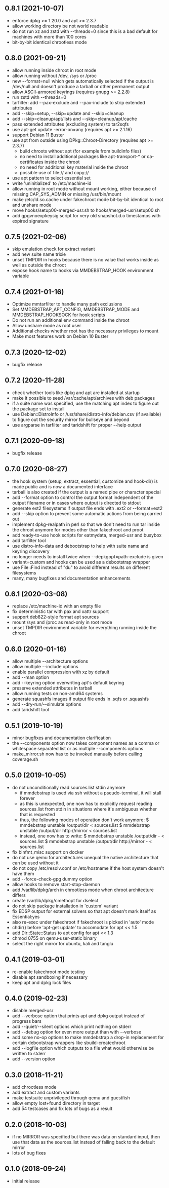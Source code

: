 0.8.1 (2021-10-07)
------------------

 - enforce dpkg >= 1.20.0 and apt >= 2.3.7
 - allow working directory be not world readable
 - do not run xz and zstd with --threads=0 since this is a bad default for
   machines with more than 100 cores
 - bit-by-bit identical chrootless mode

0.8.0 (2021-09-21)
------------------

 - allow running inside chroot in root mode
 - allow running without /dev, /sys or /proc
 - new --format=null which gets automatically selected if the output is
   /dev/null and doesn't produce a tarball or other permanent output
 - allow ASCII-armored keyrings (requires gnupg >= 2.2.8)
 - run zstd with --threads=0
 - tarfilter: add --pax-exclude and --pax-include to strip extended attributes
 - add --skip=setup, --skip=update and --skip=cleanup
 - add --skip=cleanup/apt/lists and --skip=cleanup/apt/cache
 - pass extended attributes (excluding system) to tar2sqfs
 - use apt-get update -error-on=any (requires apt >= 2.1.16)
 - support Debian 11 Buster
 - use apt from outside using DPkg::Chroot-Directory (requires apt >= 2.3.7)
    * build chroots without apt (for example from buildinfo files)
    * no need to install additional packages like apt-transport-* or
      ca-certificates inside the chroot
    * no need for additional key material inside the chroot
    * possible use of file:// and copy://
 - use apt pattern to select essential set
 - write 'uninitialized' to /etc/machine-id
 - allow running in root mode without mount working, either because of missing
   CAP_SYS_ADMIN or missing /usr/bin/mount
 - make /etc/ld.so.cache under fakechroot mode bit-by-bit identical to root
   and unshare mode
 - move hooks/setup00-merged-usr.sh to hooks/merged-usr/setup00.sh
 - add gpgvnoexpkeysig script for very old snapshot.d.o timestamps with expired
   signature

0.7.5 (2021-02-06)
------------------

 - skip emulation check for extract variant
 - add new suite name trixie
 - unset TMPDIR in hooks because there is no value that works inside as well as
   outside the chroot
 - expose hook name to hooks via MMDEBSTRAP_HOOK environment variable

0.7.4 (2021-01-16)
------------------

 - Optimize mmtarfilter to handle many path exclusions
 - Set MMDEBSTRAP_APT_CONFIG, MMDEBSTRAP_MODE and MMDEBSTRAP_HOOKSOCK for hook
   scripts
 - Do not run an additional env command inside the chroot
 - Allow unshare mode as root user
 - Additional checks whether root has the necessary privileges to mount
 - Make most features work on Debian 10 Buster

0.7.3 (2020-12-02)
------------------

 - bugfix release

0.7.2 (2020-11-28)
------------------

 - check whether tools like dpkg and apt are installed at startup
 - make it possible to seed /var/cache/apt/archives with deb packages
 - if a suite name was specified, use the matching apt index to figure out the
   package set to install
 - use Debian::DistroInfo or /usr/share/distro-info/debian.csv (if available)
   to figure out the security mirror for bullseye and beyond
 - use argparse in tarfilter and taridshift for proper --help output

0.7.1 (2020-09-18)
------------------

 - bugfix release

0.7.0 (2020-08-27)
-----------------

 - the hook system (setup, extract, essential, customize and hook-dir) is made
   public and is now a documented interface
 - tarball is also created if the output is a named pipe or character special
 - add --format option to control the output format independent of the output
   filename or in cases where output is directed to stdout
 - generate ext2 filesystems if output file ends with .ext2 or --format=ext2
 - add --skip option to prevent some automatic actions from being carried out
 - implement dpkg-realpath in perl so that we don't need to run tar inside the
   chroot anymore for modes other than fakechroot and proot
 - add ready-to-use hook scripts for eatmydata, merged-usr and busybox
 - add tarfilter tool
 - use distro-info-data and debootstrap to help with suite name and keyring
   discovery
 - no longer needs to install twice when --depkgopt=path-exclude is given
 - variant=custom and hooks can be used as a debootstrap wrapper
 - use File::Find instead of "du" to avoid different results on different
   filesystems
 - many, many bugfixes and documentation enhancements

0.6.1 (2020-03-08)
------------------

 - replace /etc/machine-id with an empty file
 - fix deterministic tar with pax and xattr support
 - support deb822-style format apt sources
 - mount /sys and /proc as read-only in root mode
 - unset TMPDIR environment variable for everything running inside the chroot

0.6.0 (2020-01-16)
------------------

 - allow multiple --architecture options
 - allow multiple --include options
 - enable parallel compression with xz by default
 - add --man option
 - add --keyring option overwriting apt's default keyring
 - preserve extended attributes in tarball
 - allow running tests on non-amd64 systems
 - generate squashfs images if output file ends in .sqfs or .squashfs
 - add --dry-run/--simulate options
 - add taridshift tool

0.5.1 (2019-10-19)
------------------

 - minor bugfixes and documentation clarification
 - the --components option now takes component names as a comma or whitespace
   separated list or as multiple --components options
 - make_mirror.sh now has to be invoked manually before calling coverage.sh

0.5.0 (2019-10-05)
------------------

 - do not unconditionally read sources.list stdin anymore
     * if mmdebstrap is used via ssh without a pseudo-terminal, it will stall
       forever
     * as this is unexpected, one now has to explicitly request reading
       sources.list from stdin in situations where it's ambiguous whether
       that is requested
     * thus, the following modes of operation don't work anymore:
         $ mmdebstrap unstable /output/dir < sources.list
         $ mmdebstrap unstable /output/dir http://mirror < sources.list
     * instead, one now has to write:
         $ mmdebstrap unstable /output/dir - < sources.list
         $ mmdebstrap unstable /output/dir http://mirror - < sources.list
 - fix binfmt_misc support on docker
 - do not use qemu for architectures unequal the native architecture that can
   be used without it
 - do not copy /etc/resolv.conf or /etc/hostname if the host system doesn't
   have them
 - add --force-check-gpg dummy option
 - allow hooks to remove start-stop-daemon
 - add /var/lib/dpkg/arch in chrootless mode when chroot architecture differs
 - create /var/lib/dpkg/cmethopt for dselect
 - do not skip package installation in 'custom' variant
 - fix EDSP output for external solvers so that apt doesn't mark itself as
   Essential:yes
 - also re-exec under fakechroot if fakechroot is picked in 'auto' mode
 - chdir() before 'apt-get update' to accomodate for apt << 1.5
 - add Dir::State::Status to apt config for apt << 1.3
 - chmod 0755 on qemu-user-static binary
 - select the right mirror for ubuntu, kali and tanglu

0.4.1 (2019-03-01)
------------------

 - re-enable fakechroot mode testing
 - disable apt sandboxing if necessary
 - keep apt and dpkg lock files

0.4.0 (2019-02-23)
------------------

 - disable merged-usr
 - add --verbose option that prints apt and dpkg output instead of progress
   bars
 - add --quiet/--silent options which print nothing on stderr
 - add --debug option for even more output than with --verbose
 - add some no-op options to make mmdebstrap a drop-in replacement for certain
   debootstrap wrappers like sbuild-createchroot
 - add --logfile option which outputs to a file what would otherwise be written
   to stderr
 - add --version option

0.3.0 (2018-11-21)
------------------

 - add chrootless mode
 - add extract and custom variants
 - make testsuite unprivileged through qemu and guestfish
 - allow empty lost+found directory in target
 - add 54 testcases and fix lots of bugs as a result

0.2.0 (2018-10-03)
------------------

 - if no MIRROR was specified but there was data on standard input, then use
   that data as the sources.list instead of falling back to the default mirror
 - lots of bug fixes

0.1.0 (2018-09-24)
------------------

 - initial release
